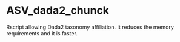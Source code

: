# ASV_dada2_chunck
Rscript allowing Dada2 taxonomy affiliation. It reduces the memory requirements and it is faster. 
